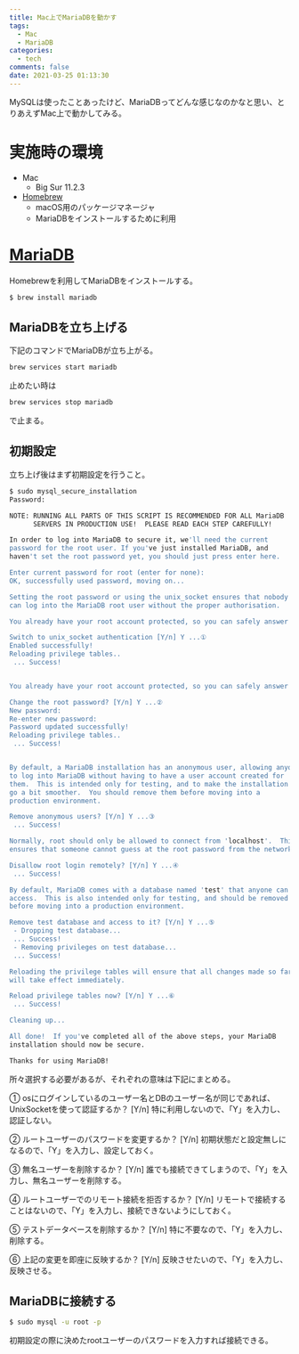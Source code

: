 ```yaml
---
title: Mac上でMariaDBを動かす
tags:
  - Mac
  - MariaDB
categories:
  - tech
comments: false
date: 2021-03-25 01:13:30
---
```



MySQLは使ったことあったけど、MariaDBってどんな感じなのかなと思い、とりあえずMac上で動かしてみる。

# 実施時の環境
- Mac
  - Big Sur 11.2.3
- [Homebrew](https://brew.sh/index_ja)
  - macOS用のパッケージマネージャ
  - MariaDBをインストールするために利用

# [MariaDB](https://mariadb.org/)
Homebrewを利用してMariaDBをインストールする。

```zsh
$ brew install mariadb
```

## MariaDBを立ち上げる
下記のコマンドでMariaDBが立ち上がる。

```zsh
brew services start mariadb
```

止めたい時は

```zsh
brew services stop mariadb
```

で止まる。

## 初期設定
立ち上げ後はまず初期設定を行うこと。

```zsh
$ sudo mysql_secure_installation
Password:

NOTE: RUNNING ALL PARTS OF THIS SCRIPT IS RECOMMENDED FOR ALL MariaDB
      SERVERS IN PRODUCTION USE!  PLEASE READ EACH STEP CAREFULLY!

In order to log into MariaDB to secure it, we'll need the current
password for the root user. If you've just installed MariaDB, and
haven't set the root password yet, you should just press enter here.

Enter current password for root (enter for none):
OK, successfully used password, moving on...

Setting the root password or using the unix_socket ensures that nobody
can log into the MariaDB root user without the proper authorisation.

You already have your root account protected, so you can safely answer 'n'.

Switch to unix_socket authentication [Y/n] Y ...①
Enabled successfully!
Reloading privilege tables..
 ... Success!


You already have your root account protected, so you can safely answer 'n'.

Change the root password? [Y/n] Y ...②
New password:
Re-enter new password:
Password updated successfully!
Reloading privilege tables..
 ... Success!


By default, a MariaDB installation has an anonymous user, allowing anyone
to log into MariaDB without having to have a user account created for
them.  This is intended only for testing, and to make the installation
go a bit smoother.  You should remove them before moving into a
production environment.

Remove anonymous users? [Y/n] Y ...③
 ... Success!

Normally, root should only be allowed to connect from 'localhost'.  This
ensures that someone cannot guess at the root password from the network.

Disallow root login remotely? [Y/n] Y ...④
 ... Success!

By default, MariaDB comes with a database named 'test' that anyone can
access.  This is also intended only for testing, and should be removed
before moving into a production environment.

Remove test database and access to it? [Y/n] Y ...⑤
 - Dropping test database...
 ... Success!
 - Removing privileges on test database...
 ... Success!

Reloading the privilege tables will ensure that all changes made so far
will take effect immediately.

Reload privilege tables now? [Y/n] Y ...⑥
 ... Success!

Cleaning up...

All done!  If you've completed all of the above steps, your MariaDB
installation should now be secure.

Thanks for using MariaDB!
```

所々選択する必要があるが、それぞれの意味は下記にまとめる。

① osにログインしているのユーザー名とDBのユーザー名が同じであれば、UnixSocketを使って認証するか？ [Y/n]
特に利用しないので、「Y」を入力し、認証しない。

② ルートユーザーのパスワードを変更するか？ [Y/n]
初期状態だと設定無しになるので、「Y」を入力し、設定しておく。

③ 無名ユーザーを削除するか？ [Y/n]
誰でも接続できてしまうので、「Y」を入力し、無名ユーザーを削除する。

④ ルートユーザーでのリモート接続を拒否するか？ [Y/n]
リモートで接続することはないので、「Y」を入力し、接続できないようにしておく。

⑤ テストデータベースを削除するか？ [Y/n]
特に不要なので、「Y」を入力し、削除する。

⑥ 上記の変更を即座に反映するか？ [Y/n]
反映させたいので、「Y」を入力し、反映させる。

## MariaDBに接続する

```zsh
$ sudo mysql -u root -p
```

初期設定の際に決めたrootユーザーのパスワードを入力すれば接続できる。

